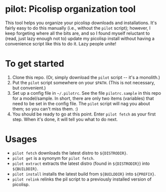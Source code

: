 # pilot: Picolisp organization tool
This tool helps you organize your picolisp downloads and installations.  It's fairly easy to do this manually (i.e., without the `pilot` script); however, I keep forgeting where all the bits are, and so I found myself reluctant to (read, just lazy enough not to) update my picolisp install without having a convenience script like this to do it.  Lazy people unite!

# To get started
1. Clone this repo. (Or, simply download the `pilot` script -- it's a monolith.)
2. Put the `pilot` script somewhere on your `$PATH`.  (This is not necessary, but convenient.)
3. Set up a config file in `~/.pilotrc`.  See the file `pilotrc.sample` in this repo for a model/sample.  In short, there are only two items (variables) that need to be set in the config file. The `pilot` script will nag you about them; so you can't miss them. :)
4. You should be ready to go at this point.  Enter `pilot fetch` as your first step.  When it's done, it will tell you what to do next.

# Usages

- `pilot fetch`    downloads the latest distro to `${DISTRODIR}`.
- `pilot get`      is a synonym for `pilot fetch`.
- `pilot extract`  extracts the latest distro (found in `${DISTRODIR}`) into `${BUILDDIR}`.
- `pilot install`  installs the latest build from `${BUILDDIR}` into `${PREFIX}`.
- `pilot relink`   relinks the pil script to a previously installed version of picolisp.
